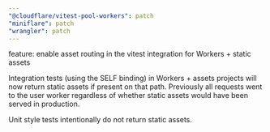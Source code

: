```yaml
---
"@cloudflare/vitest-pool-workers": patch
"miniflare": patch
"wrangler": patch
---
```


feature: enable asset routing in the vitest integration for Workers + static assets

Integration tests (using the SELF binding) in Workers + assets projects will now return static assets if present on that path. Previously all requests went to the user worker regardless of whether static assets would have been served in production.

Unit style tests intentionally do not return static assets.

